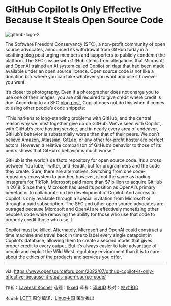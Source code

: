 [#]: subject: "GitHub Copilot Is Only Effective Because It Steals Open Source Code"
[#]: via: "https://www.opensourceforu.com/2022/07/github-copilot-is-only-effective-because-it-steals-open-source-code/"
[#]: author: "Laveesh Kocher https://www.opensourceforu.com/author/laveesh-kocher/"
[#]: collector: "lkxed"
[#]: translator: " "
[#]: reviewer: " "
[#]: publisher: " "
[#]: url: " "

GitHub Copilot Is Only Effective Because It Steals Open Source Code
======
![github-logo-2][1]

The Software Freedom Conservancy (SFC), a non-profit community of open source advocates, announced its withdrawal from GitHub today in a scathing blog post urging members and supporters to publicly condemn the platform. The SFC’s issue with GitHub stems from allegations that Microsoft and OpenAI trained an AI system called Copilot on data that had been made available under an open source licence. Open source code is not like a donation box where you can take whatever you want and use it however you want.

It’s closer to photography. Even if a photographer does not charge you to use one of their images, you are still required to give credit where credit is due. According to an SFC [blog post][2], Copilot does not do this when it comes to using other people’s code snippets:

“This harkens to long-standing problems with GitHub, and the central reason why we must together give up on GitHub. We’ve seen with Copilot, with GitHub’s core hosting service, and in nearly every area of endeavor, GitHub’s behavior is substantially worse than that of their peers. We don’t believe Amazon, Atlassian, GitLab, or any other for-profit hoster are perfect actors. However, a relative comparison of GitHub’s behavior to those of its peers shows that GitHub’s behavior is much worse.”

GitHub is the world’s de facto repository for open source code. It’s a cross between YouTube, Twitter, and Reddit, but for programmers and the code they create. Sure, there are alternatives. Switching from one code-repository ecosystem to another, however, is not the same as trading Instagram for TikTok. Microsoft paid more than $7 billion to acquire GitHub in 2018. Since then, Microsoft has used its position as OpenAI’s primary benefactor to collaborate on the development of Copilot. And access to Copilot is only available through a special invitation from Microsoft or through a paid subscription. The SFC and other open source advocates are outraged because Microsoft and OpenAI are effectively monetizing other people’s code while removing the ability for those who use that code to properly credit those who use it.

Copilot must be killed. Alternately, Microsoft and OpenAI could construct a time machine and travel back in time to label every single datapoint in Copilot’s database, allowing them to create a second model that gives proper credit to every output. But it’s always easier to take advantage of people and exploit the Wild West regulatory environment than it is to care about the ethics of the products and services you offer.

--------------------------------------------------------------------------------

via: https://www.opensourceforu.com/2022/07/github-copilot-is-only-effective-because-it-steals-open-source-code/

作者：[Laveesh Kocher][a]
选题：[lkxed][b]
译者：[译者ID](https://github.com/译者ID)
校对：[校对者ID](https://github.com/校对者ID)

本文由 [LCTT](https://github.com/LCTT/TranslateProject) 原创编译，[Linux中国](https://linux.cn/) 荣誉推出

[a]: https://www.opensourceforu.com/author/laveesh-kocher/
[b]: https://github.com/lkxed
[1]: https://www.opensourceforu.com/wp-content/uploads/2022/07/github-logo-2-e1657018894307.png
[2]: https://sfconservancy.org/blog/2022/jun/30/give-up-github-launch/
